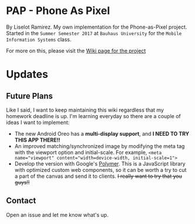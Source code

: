 # PAP - Phone As Pixel
By Liselot Ramirez. My own implementation for the Phone-as-Pixel project.
Started in the `Summer Semester 2017` at `Bauhaus University` for the `Mobile Information Systems` class.

For more on this, please visit the [Wiki page for the project](https://github.com/ZeroLiam/PAP/wiki)

# Updates
## Future Plans
Like I said, I want to keep maintaining this wiki regardless that my homework deadline is up. I'm learning everyday so there are a couple of ideas I want to implement:
* The new Android Oreo has a **multi-display support**, and **I NEED TO TRY THIS APP THERE!!**
* An improved matching/synchronized image by modifying the meta tag with the viewport option and initial-scale. For example, `<meta name="viewport" content="width=device-width, initial-scale=1">`
* Develop the version with Google's [Polymer](https://www.polymer-project.org/). This is a JavaScript library with optimized custom web components, so it can be worth a try to cut a part of the canvas and send it to clients. ~~I really want to try that you guys!!~~

## Contact
Open an issue and let me know what's up.
